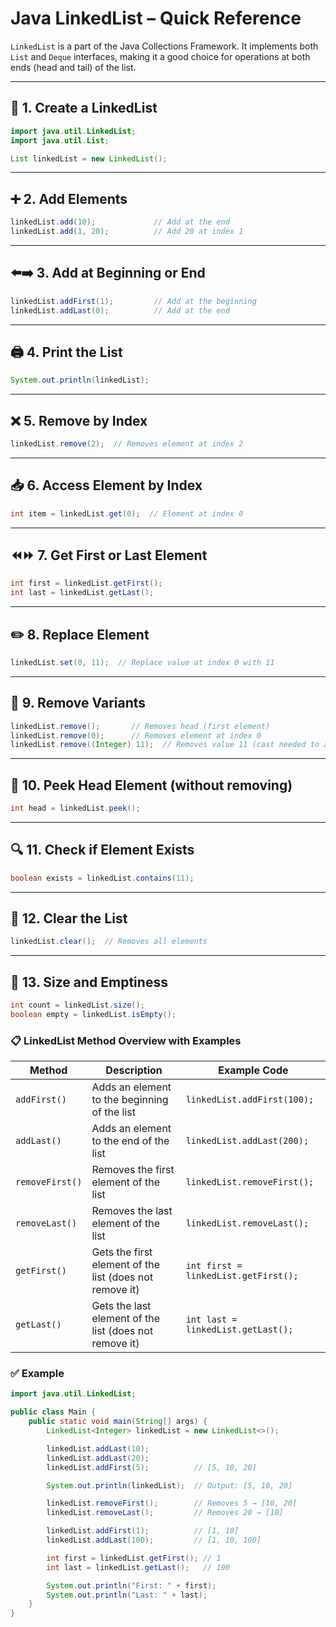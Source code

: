 
# Java LinkedList – Quick Reference

`LinkedList` is a part of the Java Collections Framework. It implements both `List` and `Deque` interfaces, making it a good choice for operations at both ends (head and tail) of the list.

---

## 📌 1. Create a LinkedList

```java
import java.util.LinkedList;
import java.util.List;

List linkedList = new LinkedList();
```

---

## ➕ 2. Add Elements

```java
linkedList.add(10);             // Add at the end
linkedList.add(1, 20);          // Add 20 at index 1
```

---

## ⬅️➡️ 3. Add at Beginning or End

```java
linkedList.addFirst(1);         // Add at the beginning
linkedList.addLast(0);          // Add at the end
```

---

## 🖨️ 4. Print the List

```java
System.out.println(linkedList);
```

---

## ❌ 5. Remove by Index

```java
linkedList.remove(2);  // Removes element at index 2
```

---

## 📥 6. Access Element by Index

```java
int item = linkedList.get(0);  // Element at index 0
```

---

## ⏪⏩ 7. Get First or Last Element

```java
int first = linkedList.getFirst();
int last = linkedList.getLast();
```

---

## ✏️ 8. Replace Element

```java
linkedList.set(0, 11);  // Replace value at index 0 with 11
```

---

## 🧹 9. Remove Variants

```java
linkedList.remove();       // Removes head (first element)
linkedList.remove(0);      // Removes element at index 0
linkedList.remove((Integer) 11);  // Removes value 11 (cast needed to avoid overload confusion)
```

---

## 👀 10. Peek Head Element (without removing)

```java
int head = linkedList.peek();
```

---

## 🔍 11. Check if Element Exists

```java
boolean exists = linkedList.contains(11);
```

---

## 🧼 12. Clear the List

```java
linkedList.clear();  // Removes all elements
```

---

## 🔢 13. Size and Emptiness

```java
int count = linkedList.size();
boolean empty = linkedList.isEmpty();
``````
### 📋 LinkedList Method Overview with Examples

| Method           | Description                                       | Example Code                             |
|------------------|---------------------------------------------------|-------------------------------------------|
| `addFirst()`  | Adds an element to the beginning of the list      | `linkedList.addFirst(100);`              |
| `addLast()`   | Adds an element to the end of the list            | `linkedList.addLast(200);`               |
| `removeFirst()`  | Removes the first element of the list             | `linkedList.removeFirst();`              |
| `removeLast()`   | Removes the last element of the list              | `linkedList.removeLast();`               |
| `getFirst()`     | Gets the first element of the list (does not remove it) | `int first = linkedList.getFirst();` |
| `getLast()`      | Gets the last element of the list (does not remove it)  | `int last = linkedList.getLast();`    |

### ✅ Example

```java
import java.util.LinkedList;

public class Main {
    public static void main(String[] args) {
        LinkedList<Integer> linkedList = new LinkedList<>();

        linkedList.addLast(10);
        linkedList.addLast(20);
        linkedList.addFirst(5);          // [5, 10, 20]

        System.out.println(linkedList);  // Output: [5, 10, 20]

        linkedList.removeFirst();        // Removes 5 → [10, 20]
        linkedList.removeLast();         // Removes 20 → [10]

        linkedList.addFirst(1);          // [1, 10]
        linkedList.addLast(100);         // [1, 10, 100]

        int first = linkedList.getFirst(); // 1
        int last = linkedList.getLast();   // 100

        System.out.println("First: " + first);
        System.out.println("Last: " + last);
    }
}
```
